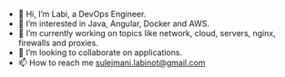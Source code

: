 - 👋 Hi, I’m Labi, a DevOps Engineer.
- 👀 I’m interested in Java, Angular, Docker and AWS.
- 🌱 I’m currently working on topics like network, cloud, servers, nginx, firewalls and proxies.
- 💞️ I’m looking to collaborate on applications.
- 📫 How to reach me sulejmani.labinot@gmail.com

<!---
notisalomon/notisalomon is a ✨ special ✨ repository because its `README.md` (this file) appears on your GitHub profile.
You can click the Preview link to take a look at your changes.
--->

